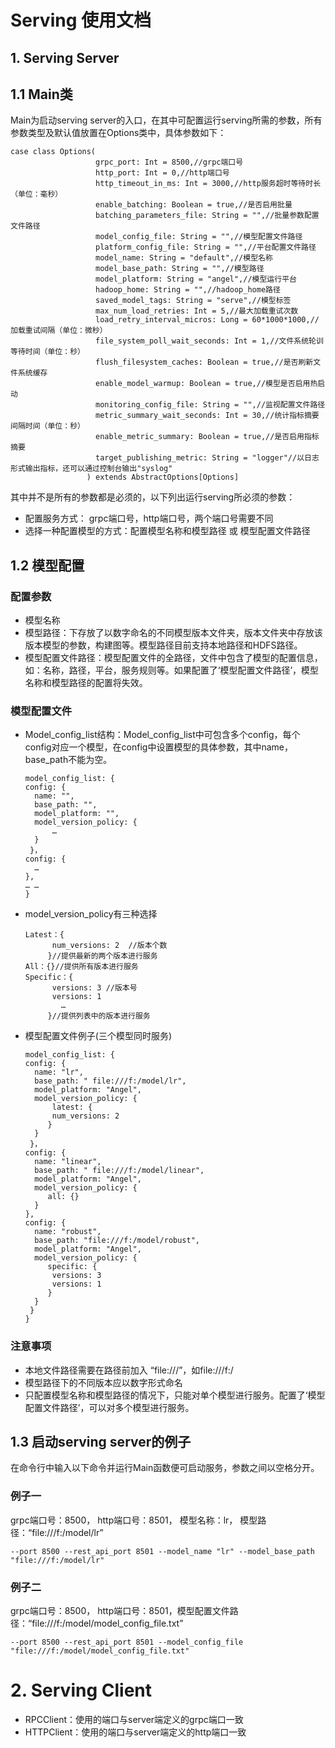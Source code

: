 # Serving 使用文档

## 1. Serving Server

## 1.1 Main类
Main为启动serving server的入口，在其中可配置运行serving所需的参数，所有参数类型及默认值放置在Options类中，具体参数如下：

```
case class Options(
                   grpc_port: Int = 8500,//grpc端口号
                   http_port: Int = 0,//http端口号
                   http_timeout_in_ms: Int = 3000,//http服务超时等待时长（单位：毫秒）
                   enable_batching: Boolean = true,//是否启用批量
                   batching_parameters_file: String = "",//批量参数配置文件路径
                   model_config_file: String = "",//模型配置文件路径
                   platform_config_file: String = "",//平台配置文件路径
                   model_name: String = "default",//模型名称
                   model_base_path: String = "",//模型路径
                   model_platform: String = "angel",//模型运行平台
                   hadoop_home: String = "",//hadoop_home路径
                   saved_model_tags: String = "serve",//模型标签
                   max_num_load_retries: Int = 5,//最大加载重试次数
                   load_retry_interval_micros: Long = 60*1000*1000,//加载重试间隔（单位：微秒）
                   file_system_poll_wait_seconds: Int = 1,//文件系统轮训等待时间（单位：秒）
                   flush_filesystem_caches: Boolean = true,//是否刷新文件系统缓存
                   enable_model_warmup: Boolean = true,//模型是否启用热启动
                   monitoring_config_file: String = "",//监视配置文件路径
                   metric_summary_wait_seconds: Int = 30,//统计指标摘要间隔时间（单位：秒）
                   enable_metric_summary: Boolean = true,//是否启用指标摘要
                   target_publishing_metric: String = "logger"//以日志形式输出指标，还可以通过控制台输出"syslog"
                 ) extends AbstractOptions[Options]
```

其中并不是所有的参数都是必须的，以下列出运行serving所必须的参数：
* 配置服务方式： grpc端口号，http端口号，两个端口号需要不同 
* 选择一种配置模型的方式：配置模型名称和模型路径 或 模型配置文件路径

## 1.2 模型配置

### 配置参数
* 模型名称
* 模型路径：下存放了以数字命名的不同模型版本文件夹，版本文件夹中存放该版本模型的参数，构建图等。模型路径目前支持本地路径和HDFS路径。
* 模型配置文件路径：模型配置文件的全路径，文件中包含了模型的配置信息，如：名称，路径，平台，服务规则等。如果配置了‘模型配置文件路径’，模型名称和模型路径的配置将失效。

### 模型配置文件
* Model_config_list结构：Model_config_list中可包含多个config，每个config对应一个模型，在config中设置模型的具体参数，其中name，base_path不能为空。

	```
	model_config_list: {
	config: {
	  name: "",
	  base_path: "",
	  model_platform: "",
	  model_version_policy: {
	      …
	  }
	 }，
	config: {
	  …
	},
	… …
	}
	```

* model_version_policy有三种选择

	```
	Latest：{
	      num_versions: 2  //版本个数
	     }//提供最新的两个版本进行服务
	All：{}//提供所有版本进行服务
	Specific：{
	      versions: 3 //版本号
	      versions: 1
			…
	     }//提供列表中的版本进行服务
	```

* 模型配置文件例子(三个模型同时服务)

	```
	model_config_list: {
	config: {
	  name: "lr",
	  base_path: " file:///f:/model/lr",
	  model_platform: "Angel",
	  model_version_policy: {
	      latest: {
	      num_versions: 2
	     }
	  }
	 }，
	config: {
	  name: "linear",
	  base_path: " file:///f:/model/linear",
	  model_platform: "Angel",
	  model_version_policy: {
	     all: {}
	  }
	},
	config: {
	  name: "robust",
	  base_path: "file:///f:/model/robust",
	  model_platform: "Angel",
	  model_version_policy: {
	     specific: {
	      versions: 3
	      versions: 1
	     }
	  }
	 }
	}
	```

### 注意事项
* 本地文件路径需要在路径前加入 “file:///”，如file:///f:/
* 模型路径下的不同版本应以数字形式命名
* 只配置模型名称和模型路径的情况下，只能对单个模型进行服务。配置了‘模型配置文件路径’，可以对多个模型进行服务。

## 1.3 启动serving server的例子
在命令行中输入以下命令并运行Main函数便可启动服务，参数之间以空格分开。
### 例子一
grpc端口号：8500， http端口号：8501， 模型名称：lr， 模型路径：“file:///f:/model/lr”

```
--port 8500 --rest_api_port 8501 --model_name "lr" --model_base_path "file:///f:/model/lr"
```

### 例子二
grpc端口号：8500， http端口号：8501，模型配置文件路径：“file:///f:/model/model_config_file.txt”

```
--port 8500 --rest_api_port 8501 --model_config_file "file:///f:/model/model_config_file.txt"
```

# 2. Serving Client
* RPCClient：使用的端口与server端定义的grpc端口一致
* HTTPClient：使用的端口与server端定义的http端口一致